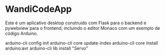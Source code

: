 # WandiCodeApp
Este é um aplicativo desktop construído com Flask para o backend e pywebview para o frontend, incluindo o editor Monaco com um exemplo de código Arduino.

arduino-cli config init
arduino-cli core update-index
arduino-cli core install arduino:avr
arduino-cli lib install "Servo"




